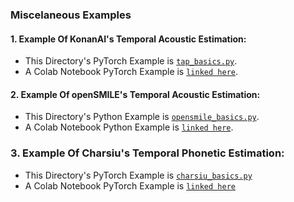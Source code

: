 ### Miscelaneous Examples

#### 1. **Example Of KonanAI's Temporal Acoustic Estimation:**
- This Directory's PyTorch Example is [`tap_basics.py`](https://github.com/konan-ai/konanai/blob/main/research/TemporalAcousticPhonetics/examples/tap_basics.py).
- A Colab Notebook PyTorch Example is [`linked here`](https://colab.research.google.com/drive/1FJpgLDmH3beRQnwoWkFX81l7s7bAcva0?usp=sharing).

#### 2. **Example Of openSMILE's Temporal Acoustic Estimation:**
- This Directory's Python Example is [`opensmile_basics.py`](https://github.com/konan-ai/konanai/blob/main/research/TemporalAcousticPhonetics/examples/opensmile_basics.py).
- A Colab Notebook Python Example is [`linked here`](https://colab.research.google.com/drive/13JuMvfBOiPpFnlO3ywyZ_VNtvULCtG82?usp=sharing).

### 3. **Example Of Charsiu's Temporal Phonetic Estimation:**
- This Directory's PyTorch Example is [`charsiu_basics.py`](https://github.com/konan-ai/konanai/blob/main/research/TemporalAcousticPhonetics/examples/charsiu_basics.py)
- A Colab Notebook PyTorch Example is [`linked here`](https://colab.research.google.com/drive/161-vKsyWaW325H2FLUBPhC0PRJJoKXon?usp=sharing)
